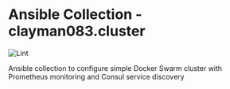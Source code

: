 # Ansible Collection - clayman083.cluster

![Lint](https://github.com/clayman083/cluster/workflows/Lint/badge.svg?branch=master)

Ansible collection to configure simple Docker Swarm cluster with Prometheus monitoring and Consul service discovery
